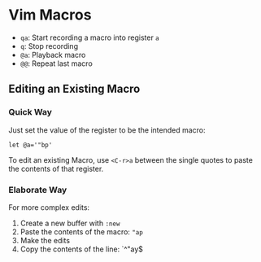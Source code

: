 # Vim Macros

* `qa`: Start recording a macro into register `a`
* `q`: Stop recording
* `@a`: Playback macro
* `@@`: Repeat last macro

## Editing an Existing Macro

### Quick Way

Just set the value of the register to be the intended macro:

	let @a='"bp'

To edit an existing Macro, use `<C-r>a` between the single quotes to paste the contents of that register.

### Elaborate Way

For more complex edits:

1. Create a new buffer with `:new`
2. Paste the contents of the macro: `"ap`
3. Make the edits
4. Copy the contents of the line: `^"ay$
